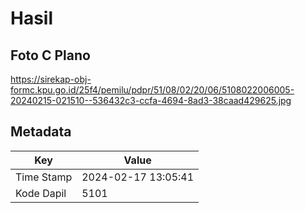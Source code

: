 # Hasil

## Foto C Plano

https://sirekap-obj-formc.kpu.go.id/25f4/pemilu/pdpr/51/08/02/20/06/5108022006005-20240215-021510--536432c3-ccfa-4694-8ad3-38caad429625.jpg


## Metadata

| Key        | Value               |
| ---------- | ------------------- |
| Time Stamp | 2024-02-17 13:05:41 |
| Kode Dapil | 5101                |



